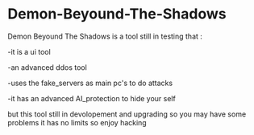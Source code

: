 # Demon-Beyound-The-Shadows
Demon Beyound The Shadows is a tool still in testing that :

  -it is a ui tool

  -an advanced ddos tool 

  -uses the fake_servers as main pc's to do attacks

  -it has an advanced AI_protection to hide your self

but this tool still in devolopement and upgrading so you may have some problems 
it has no limits so enjoy hacking
